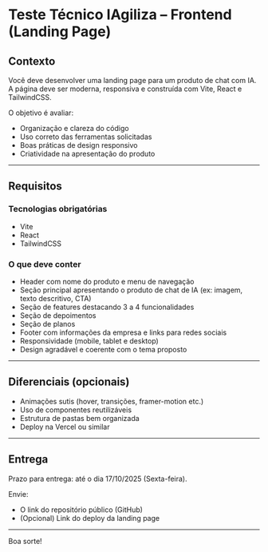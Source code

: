 # Teste Técnico IAgiliza – Frontend (Landing Page)

## Contexto

Você deve desenvolver uma landing page para um produto de chat com IA.
A página deve ser moderna, responsiva e construída com Vite, React e TailwindCSS.

O objetivo é avaliar:
- Organização e clareza do código
- Uso correto das ferramentas solicitadas
- Boas práticas de design responsivo
- Criatividade na apresentação do produto

---

## Requisitos

### Tecnologias obrigatórias
- Vite
- React
- TailwindCSS

### O que deve conter
- Header com nome do produto e menu de navegação
- Seção principal apresentando o produto de chat de IA (ex: imagem, texto descritivo, CTA)
- Seção de features destacando 3 a 4 funcionalidades
- Seção de depoimentos
- Seção de planos
- Footer com informações da empresa e links para redes sociais
- Responsividade (mobile, tablet e desktop)
- Design agradável e coerente com o tema proposto

---

## Diferenciais (opcionais)
- Animações sutis (hover, transições, framer-motion etc.)
- Uso de componentes reutilizáveis
- Estrutura de pastas bem organizada
- Deploy na Vercel ou similar

---

## Entrega

Prazo para entrega: até o dia 17/10/2025 (Sexta-feira).

Envie:
- O link do repositório público (GitHub)
- (Opcional) Link do deploy da landing page

---

Boa sorte!
